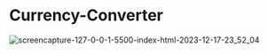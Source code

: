 # Currency-Converter

![screencapture-127-0-0-1-5500-index-html-2023-12-17-23_52_04](https://github.com/Krisheditz03/Currency-Converter/assets/135522095/0eb4ef02-e398-45dd-96c6-fd4395b28365)
